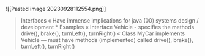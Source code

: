 ![[Pasted image 20230928112554.png]]
> Interfaces « Have immense implications for java (00) systems design / development * Examples « Interface Vehicle - specifies the methods drive(), brake(), turnLeft(), turnRight() « Class MyCar implements Vehicle — must have methods (implemented) called drive(), brake(), turnLeft(), turnRight()
